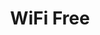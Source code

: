 ---
schema: opendataschema
title: WiFi Free
organization: Opendatanetwork
notes: Aree con copertura Wi-Fi ad accesso libero nel Comune di Prato Aggiornati mensilmente.
resources:
  - name: WifiFree
    url: 'https://github.com/iltempe/opendataprato/blob/master/wifi-free.geojson'
    format: geojson
category:
  - Infrastrutture
maintainer: iltempe
maintainer_email: mtempestini@gmail.com
license: 'https://creativecommons.org/licenses/by/4.0/'
pubdate: 13/04/2016
comments: true
---